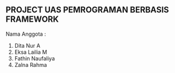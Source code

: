 ## PROJECT UAS PEMROGRAMAN BERBASIS FRAMEWORK
Nama Anggota :
1. Dita Nur A
2. Eksa Lailia M
3. Fathin Naufaliya
4. Zalna Rahma
